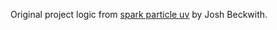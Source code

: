 Original project logic from [spark particle uv](https://github.com/positlabs/spark-particle-uv) by Josh Beckwith.
